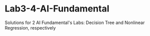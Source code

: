 # Lab3-4-AI-Fundamental
Solutions for 2 AI Fundamental's Labs: Decision Tree and Nonlinear Regression, respectively
